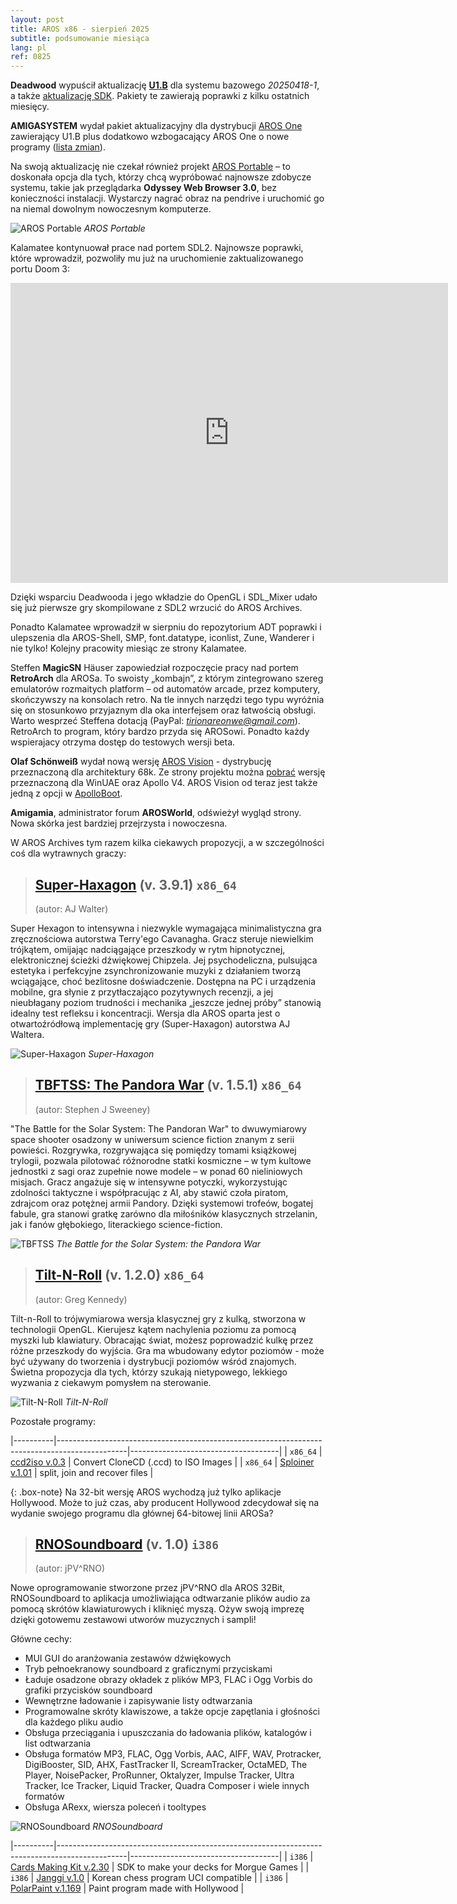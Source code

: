 ```yaml
---
layout: post
title: AROS x86 - sierpień 2025
subtitle: podsumowanie miesiąca
lang: pl
ref: 0825
---
```


**Deadwood** wypuścił aktualizację [**U1.B**](https://axrt.org/download/aros/v11/AROS-20250418-1-U1.B-any-x86_64-update.zip) dla systemu bazowego *20250418-1*, a także [aktualizację SDK](https://axrt.org/download/aros/v11/SDK-20250418-1-U1-any-x86_64-update.zip). Pakiety te zawierają poprawki z kilku ostatnich miesięcy.

**AMIGASYSTEM** wydał pakiet aktualizacyjny dla dystrybucji [AROS One](https://drive.google.com/file/d/175bS0GSN3YCQxJoXWkaQmczm20v3HKh1/view?usp=sharing) zawierający U1.B plus dodatkowo wzbogacający AROS One o nowe programy ([lista zmian](https://www.arosworld.org/infusions/forum/viewthread.php?thread_id=1418&pid=9157)). 

Na swoją aktualizację nie czekał również projekt [AROS Portable](https://arosnews.github.io/aros-portable/) – to doskonała opcja dla tych, którzy chcą wypróbować najnowsze zdobycze systemu, takie jak przeglądarka **Odyssey Web Browser 3.0**, bez konieczności instalacji. Wystarczy nagrać obraz na pendrive i uruchomić go na niemal dowolnym nowoczesnym komputerze.

![AROS Portable](/assets/img/0825/aros.jpg)
*AROS Portable*

Kalamatee kontynuował prace nad portem SDL2. Najnowsze poprawki, które wprowadził, pozwoliły mu już na uruchomienie zaktualizowanego portu Doom 3:  

<iframe width="700" height="480" src="https://www.youtube.com/embed/I23S1BHWqJ8" title="AROS hosted (under WSL) running doom3 with hostgl." frameborder="0" allow="accelerometer; autoplay; clipboard-write; encrypted-media; gyroscope; picture-in-picture; web-share" referrerpolicy="strict-origin-when-cross-origin" allowfullscreen></iframe>  

Dzięki wsparciu Deadwooda i jego wkładzie do OpenGL i SDL_Mixer udało się już pierwsze gry skompilowane z SDL2 wrzucić do AROS Archives.

Ponadto Kalamatee wprowadził w sierpniu do repozytorium ADT poprawki i ulepszenia dla AROS-Shell, SMP, font.datatype, iconlist, Zune, Wanderer i nie tylko! Kolejny pracowity miesiąc ze strony Kalamatee.

Steffen **MagicSN** Häuser zapowiedział rozpoczęcie pracy nad portem **RetroArch** dla AROSa. To swoisty „kombajn”, z którym zintegrowano szereg emulatorów rozmaitych platform – od automatów arcade, przez komputery, skończywszy na konsolach retro. Na tle innych narzędzi tego typu wyróżnia się on stosunkowo przyjaznym dla oka interfejsem oraz łatwością obsługi. Warto wesprzeć Steffena dotacją (PayPal: *tirionareonwe@gmail.com*). RetroArch to program, który bardzo przyda się AROSowi. Ponadto każdy wspierajacy otrzyma dostęp do testowych wersji beta.  

**Olaf Schönweiß** wydał nową wersję [AROS Vision](https://www.aros-vision.de/) - dystrybucję przeznaczoną dla architektury 68k. Ze strony projektu można [pobrać](https://www.aros-vision.de/download.html) wersję przeznaczoną dla WinUAE oraz Apollo V4. AROS Vision od teraz jest także jedną z opcji w [ApolloBoot](https://www.apollo-computer.com/apolloboot.php).

**Amigamia**, administrator forum **AROSWorld**, odświeżył wygląd strony. Nowa skórka jest bardziej przejrzysta i nowoczesna. 

W AROS Archives tym razem kilka ciekawych propozycji, a w szczególności coś dla wytrawnych graczy:

> ## [Super-Haxagon](https://archives.arosworld.org/?function=showfile&file=game/action/super-haxagon.x86_64-aros-v11.zip) (v. 3.9.1) `x86_64`
> (autor:	AJ Walter)

Super Hexagon to intensywna i niezwykle wymagająca minimalistyczna gra zręcznościowa autorstwa Terry'ego Cavanagha. Gracz steruje niewielkim trójkątem, omijając nadciągające przeszkody w rytm hipnotycznej, elektronicznej ścieżki dźwiękowej Chipzela. Jej psychodeliczna, pulsująca estetyka i perfekcyjne zsynchronizowanie muzyki z działaniem tworzą wciągające, choć bezlitosne doświadczenie. Dostępna na PC i urządzenia mobilne, gra słynie z przytłaczająco pozytywnych recenzji, a jej nieubłagany poziom trudności i mechanika „jeszcze jednej próby” stanowią idealny test refleksu i koncentracji. Wersja dla AROS oparta jest o otwartoźródłową implementację gry (Super-Haxagon) autorstwa AJ Waltera.

![Super-Haxagon](/assets/img/0825/haxagon.png)
*Super-Haxagon*

> ## [TBFTSS: The Pandora War](https://archives.arosworld.org/?function=showfile&file=game/action/tbftss.x86_64-aros-v11.zip) (v. 1.5.1) `x86_64`
> (autor:	Stephen J Sweeney)

"The Battle for the Solar System: The Pandoran War" to dwuwymiarowy space shooter osadzony w uniwersum science fiction znanym z serii powieści. Rozgrywka, rozgrywająca się pomiędzy tomami książkowej trylogii, pozwala pilotować różnorodne statki kosmiczne – w tym kultowe jednostki z sagi oraz zupełnie nowe modele – w ponad 60 nieliniowych misjach. Gracz angażuje się w intensywne potyczki, wykorzystując zdolności taktyczne i współpracując z AI, aby stawić czoła piratom, zdrajcom oraz potężnej armii Pandory. Dzięki systemowi trofeów, bogatej fabule, gra stanowi gratkę zarówno dla miłośników klasycznych strzelanin, jak i fanów głębokiego, literackiego science-fiction. 

![TBFTSS](/assets/img/0825/tbftss.png)
*The Battle for the Solar System: the Pandora War*

> ## [Tilt-N-Roll](https://archives.arosworld.org/?function=showfile&file=game/action/tiltnroll.x86_64-aros-v11.zip) (v. 1.2.0) `x86_64`
> (autor:	Greg Kennedy)

Tilt-n-Roll to trójwymiarowa wersja klasycznej gry z kulką, stworzona w technologii OpenGL. Kierujesz kątem nachylenia poziomu za pomocą myszki lub klawiatury. Obracając świat, możesz poprowadzić kulkę przez różne przeszkody do wyjścia. Gra ma wbudowany edytor poziomów - może być używany do tworzenia i dystrybucji poziomów wśród znajomych. Świetna propozycja dla tych, którzy szukają nietypowego, lekkiego wyzwania z ciekawym pomysłem na sterowanie.

![Tilt-N-Roll](/assets/img/0825/tiltnroll.png)
*Tilt-N-Roll*

Pozostałe programy:  

|----------|-----------------------------------------------------------------------------------------------|-------------------------------------|
| `x86_64` | [ccd2iso v.0.3](https://archives.arosworld.org/?function=showfile&file=utility/archive/ccd2iso.x86_64-aros-v11.zip) | Convert CloneCD (.ccd) to ISO Images |
| `x86_64` | [Sploiner v.1.01](https://archives.arosworld.org/?function=showfile&file=utility/misc/sploiner.x86_64-aros-v11.zip) | split, join and recover files |

{: .box-note}
Na 32-bit wersję AROS wychodzą już tylko aplikacje Hollywood. Może to już czas, aby producent Hollywood zdecydował się na wydanie swojego programu dla głównej 64-bitowej linii AROSa?

> ## [RNOSoundboard](https://archives.arosworld.org/?function=showfile&file=audio/play/rnosoundboard.i386-aros.lha) (v. 1.0) `i386`
> (autor:	jPV^RNO)

Nowe oprogramowanie stworzone przez jPV^RNO dla AROS 32Bit, RNOSoundboard to aplikacja umożliwiająca odtwarzanie plików audio za pomocą skrótów klawiaturowych i kliknięć myszą. Ożyw swoją imprezę dzięki gotowemu zestawowi utworów muzycznych i sampli!

Główne cechy:
- MUI GUI do aranżowania zestawów dźwiękowych
- Tryb pełnoekranowy soundboard z graficznymi przyciskami
- Ładuje osadzone obrazy okładek z plików MP3, FLAC i Ogg Vorbis do grafiki przycisków soundboard
- Wewnętrzne ładowanie i zapisywanie listy odtwarzania
- Programowalne skróty klawiszowe, a także opcje zapętlania i głośności dla każdego pliku audio
- Obsługa przeciągania i upuszczania do ładowania plików, katalogów i list odtwarzania
- Obsługa formatów MP3, FLAC, Ogg Vorbis, AAC, AIFF, WAV, Protracker, DigiBooster, SID, AHX, FastTracker II, ScreamTracker, OctaMED, The Player, NoisePacker, ProRunner, Oktalyzer, Impulse Tracker, Ultra Tracker, Ice Tracker, Liquid Tracker, Quadra Composer i wiele innych formatów
- Obsługa ARexx, wiersza poleceń i tooltypes

![RNOSoundboard](/assets/img/0825/rnosoundboard.jpg)
*RNOSoundboard*


|----------|-----------------------------------------------------------------------------------------------|-------------------------------------|
| `i386` | [Cards Making Kit v.2.30](https://archives.arosworld.org/?function=showfile&file=game/utility/cardsmakingkit.lha) | SDK to make your decks for Morgue Games |
| `i386` | [Janggi v.1.0](https://archives.arosworld.org/?function=showfile&file=game/board/janggi.i386-aros.lha) | Korean chess program UCI compatible |
| `i386` | [PolarPaint v.1.169](https://archives.arosworld.org/?function=showfile&file=graphics/edit/polarpaint_aros.lha) | Paint program made with Hollywood |


